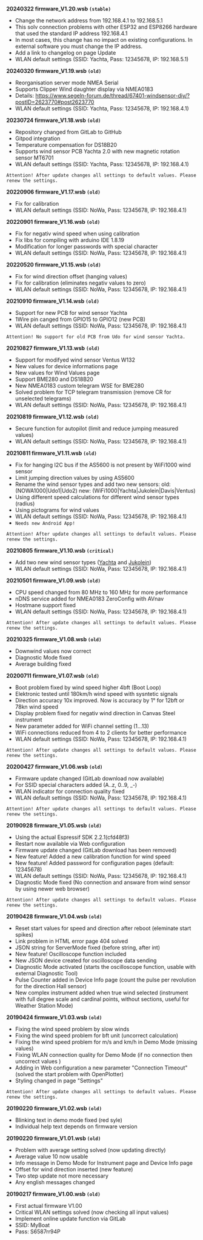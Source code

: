 **20240322 firmware_V1.20.wsb `(stable)`**

* Change the network address from 192.168.4.1 to 192.168.5.1
* This solv connection problems with other ESP32 and ESP8266 hardware that used the standard IP address 192.168.4.1
* In most cases, this change has no impact on existing configurations. In external software you must change the IP address.
* Add a link to changelog on page Update
* WLAN default settings (SSID: Yachta, Pass: 12345678, IP: 192.168.5.1)

**20240320 firmware_V1.19.wsb `(old)`**

* Reorganisation server mode NMEA Serial
* Supports Clipper Wind daughter display via NMEA0183 
* Details: https://www.segeln-forum.de/thread/67401-windsensor-diy/?postID=2623770#post2623770
* WLAN default settings (SSID: Yachta, Pass: 12345678, IP: 192.168.4.1)

**20230724 firmware_V1.18.wsb `(old)`**

* Repository changed from GitLab to GitHub
* Gitpod integration
* Temperature compensation for DS18B20
* Supports wind sensor PCB Yachta 2.0 with new magnetic rotation sensor MT6701 
* WLAN default settings (SSID: Yachta, Pass: 12345678, IP: 192.168.4.1)

`Attention! After update changes all settings to default values. Please renew the settings.`

**20220906 firmware_V1.17.wsb `(old)`**

* Fix for calibration
* WLAN default settings (SSID: NoWa, Pass: 12345678, IP: 192.168.4.1)

**20220901 firmware_V1.16.wsb `(old)`**

* Fix for negativ wind speed when using calibration
* Fix libs for compiling  with arduino IDE 1.8.19
* Modification for longer passwords with special character
* WLAN default settings (SSID: NoWa, Pass: 12345678, IP: 192.168.4.1)

**20220520 firmware_V1.15.wsb `(old)`**

* Fix for wind direction offset (hanging values)
* Fix for calibration (eliminates negativ values to zero)
* WLAN default settings (SSID: NoWa, Pass: 12345678, IP: 192.168.4.1)

**20210910 firmware_V1.14.wsb `(old)`**

* Support for new PCB for wind sensor Yachta
* 1Wire pin canged from GPIO15 to GPIO12 (new PCB)
* WLAN default settings (SSID: NoWa, Pass: 12345678, IP: 192.168.4.1)

`Attention! No support for old PCB from Udo for wind sensor Yachta.`

**20210827 firmware_V1.13.wsb `(old)`**

* Support for modifyed wind sensor Ventus W132
* New values for device informations page
* New values for Wind Values page
* Support BME280 and DS18B20
* New NMEA0183 custom telegram WSE for BME280
* Solved problem for TCP telegram transmission (remove CR for unselected telegrams)
* WLAN default settings (SSID: NoWa, Pass: 12345678, IP: 192.168.4.1)

**20210819 firmware_V1.12.wsb `(old)`**

* Secure function for autopilot (limit and reduce jumping measured values)
* WLAN default settings (SSID: NoWa, Pass: 12345678, IP: 192.168.4.1)

**20210811 firmware_V1.11.wsb `(old)`**

* Fix for hanging I2C bus if the AS5600 is not present by WiFi1000 wind sensor
* Limit jumping direction values by using AS5600
* Rename the wind sensor types and add two new sensors:
	old: (NOWA1000|Udo1|Udo2)
	new: (WiFi1000|Yachta|Jukolein|Davis|Ventus)
* Using different speed calculations for different wind sensor types (radius)
* Using pictograms for wind values
* WLAN default settings (SSID: NoWa, Pass: 12345678, IP: 192.168.4.1)
* `Needs new Android App!`

`Attention! After update changes all settings to default values. Please renew the settings.`

**20210805 firmware_V1.10.wsb `(critical)`**

* Add two new wind sensor types ([Yachta](https://www.thingiverse.com/thing:2261719) and [Jukolein](https://github.com/jukolein/NMEA0183-Windsensor))
* WLAN default settings (SSID: NoWa, Pass: 12345678, IP: 192.168.4.1)

**20210501 firmware_V1.09.wsb `(old)`**

* CPU speed changed from 80 MHz to 160 MHz for more performance
* nDNS service added for NMEA0183 ZeroConfig with AVnav
* Hostmane support fixed
* WLAN default settings (SSID: NoWa, Pass: 12345678, IP: 192.168.4.1)

`Attention! After update changes all settings to default values. Please renew the settings.`

**20210325 firmware_V1.08.wsb `(old)`**

* Downwind values now correct
* Diagnostic Mode fixed
* Average building fixed

**20200711 firmware_V1.07.wsb `(old)`**

* Boot problem fixed by wind speed higher 4bft (Boot Loop)
* Elektronic tested until 180km/h wind speed with sysntetic signals
* Direction accuracy 10x improved. Now is accuracy by 1° for 12bft or 78kn wind speed
* Display problem fixed for negativ wind direction in Canvas Steel instrument
* New parameter added for WiFi channel setting (1...13)
* WiFi connections reduced from 4 to 2 clients for better performance 
* WLAN default settings (SSID: NoWa, Pass: 12345678, IP: 192.168.4.1)

`Attention! After update changes all settings to default values. Please renew the settings.`


**20200427 firmware_V1.06.wsb `(old)`**

* Firmware update changed (GitLab download now available)
* For SSID special characters added (A..z, 0..9, _-)
* WLAN indicator for connection quality fixed
* WLAN default settings (SSID: NoWa, Pass: 12345678, IP: 192.168.4.1)

`Attention! After update changes all settings to default values. Please renew the settings.`


**20190928 firmware_V1.05.wsb `(old)`**

* Using the actual Espressif SDK 2.2.1(cfd48f3)
* Restart now available via Web configuration
* Firmware update changed (GitLab download has been removed)
* New feature! Added a new calibration function for wind speed
* New feature! Added password for configuration pages (default: 12345678)
* WLAN default settings (SSID: NoWa, Pass: 12345678, IP: 192.168.4.1)
* Diagnostic Mode fixed (No connection and answare from wind sensor by using newer web browser)

`Attention! After update changes all settings to default values. Please renew the settings.`

**20190428 firmware_V1.04.wsb `(old)`**

* Reset start values for speed and direction after reboot (eleminate start spikes)
* Link problem in HTML error page 404 solved
* JSON string for ServerMode fixed (before string, after int)
* New feature! Oscilloscope function included
* New JSON device created for oscilloscope data sending
* Diagnostic Mode activated (starts the oscilloscope function, usable with external Diagnostic Tool)
* Pulse Counter added in Device Info page (count the pulse per revolution for the direction Hall sensor)
* New complex instrument added when true wind selected (instrument with full degree scale and cardinal points, without sections, useful for Weather Station Mode)

**20190424 firmware_V1.03.wsb `(old)`**

* Fixing the wind speed problem by slow winds
* Fixing the wind speed problem for bft unit (uncorrect calculation)
* Fixing the wind speed problem for m/s and km/h in Demo Mode (missing values)
* Fixing WLAN connection quality for Demo Mode (if no connection then uncorrect values )
* Adding in Web configuration a new parameter "Connection Timeout" (solved the start problem with OpenPlotter)
* Styling changed in page "Settings"

`Attention! After update changes all settings to default values. Please renew the settings.`

**20190220 firmware_V1.02.wsb `(old)`**

* Blinking text in demo mode fixed (red syle)
* Individual help text depends on firmware version

**20190220 firmware_V1.01.wsb `(old)`**

* Problem with average setting solved (now updating directly)
* Average value 10 now usable
* Info message in Demo Mode for Instrument page and Device Info page
* Offset for wind direction inserted (new feature)
* Two step update not more necessary
* Any english messages changed

**20190217 firmware_V1.00.wsb `(old)`**

* First actual firmware V1.00
* Critical WLAN settings solved (now checking all input values)
* Implement online update function via GitLab
* SSID: MyBoat
* Pass: S6587rr94P

